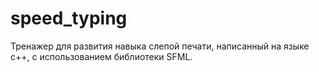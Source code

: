 # speed_typing

Тренажер для развития навыка слепой печати, написанный на языке c++, с использованием библиотеки SFML. 
